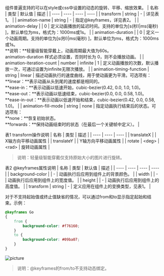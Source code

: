 组件普遍支持的可以在style或css中设置的动态的旋转、平移、缩放效果。
|  名称   | 类型  |  默认值   | 描述  |
|  ----  | ----  |  ----  | ----  |
| transform  | string | - | 详见表1。 |
| animation-name  | string | - | 指定@keyframes，详见表2。 |
| animation-delay  | <time> | 0 | 定义动画播放的延迟时间。支持的单位为[s(秒)|ms(毫秒) ]，默认单位为ms，格式为：1000ms或1s。 |
| animation-duration  | <time> | 0 | 定义一个动画周期。支持的单位为[s(秒)|ms(毫秒) ]，默认单位为ms，格式为：1000ms或1s。<br/> **说明：**轻量级智能穿戴上，动画周期最大值为60s。<br/>animation-duration 样式必须设置，否则时长为 0，则不会播放动画。 |
| animation-iteration-count  | number | infinite | 1 | 定义动画播放的次数，默认播放一次，可通过设置为infinite无限次播放。 |
| animation-timing-function  | string | linear | 描述动画执行的速度曲线，用于使动画更为平滑。可选项有：<br/>**linear：**表示动画从头到尾的速度都是相同的。<br/>**ease-in：**表示动画以低速开始，cubic-bezier(0.42, 0.0, 1.0, 1.0)。<br/>**ease-out：**表示动画以低速结束，cubic-bezier(0.0, 0.0, 0.58, 1.0)。<br/>**ease-in-out：**表示动画以低速开始和结束，cubic-bezier(0.42, 0.0, 0.58, 1.0)。 |
| animation-fill-mode  | string | none | 指定动画执行结束后的状态。可选项有：<br/>**none：**恢复初始状态。<br/>**forwards：**保持动画结束时的状态（在最后一个关键帧中定义）。 |

表1 transform操作说明
|  名称   | 类型  | 描述  |
|  ----  | ----  | ----  |
| translateX  | <length> | X轴方向平移动画属性 |
| translateY  | <length> | Y轴方向平移动画属性 |
| rotate  | \<deg\> \| \<rad\> | 旋转动画属性 |

> 说明：轻量级智能穿戴仅支持原始大小的图片进行旋转。

表2 @keyframes属性说明
|  名称   | 类型  |  默认值   | 描述  |
|  ----  | ----  |  ----  | ----  |
| background-color  | <color> | -  | 动画执行后应用到组件上的背景颜色。 |
| width  | <length> | -  | 动画执行后应用到组件上的宽度值。 |
| height  | <length> | -  | 动画执行后应用到组件上的高度值。 |
| transform  | string | -  | 定义应用在组件上的变换类型，见表1。 |

对于不支持起始值或终止值缺省的情况，可以通过from和to显示指定起始和结束。示例：
```css
@keyframes Go
{
    from {
        background-color: #f76160;
    }
    to {
        background-color: #09ba07;
    }
}
```

![picture](https://communityfile-drcn.op.hicloud.com/FileServer/getFile/cmtyPub/011/111/111/0000000000011111111.20200930144419.12562769090068034679161790658283:50510930071315:2800:24C94BA6793BA636D81432870BAA8AA9E5E9732400593733190F2A6DAF7907D2.gif?needInitFileName=true?needInitFileName=true)

> 说明：@keyframes的from/to不支持动态绑定。